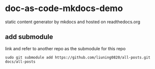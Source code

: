 # doc-as-code-mkdocs-demo
static content generator by mkdocs and hosted on readthedocs.org

## add submodule

link and refer to another repo as the submodule for this repo

```
sudo git submodule add https://github.com/liuning0820/all-posts.git docs/all-posts

```
